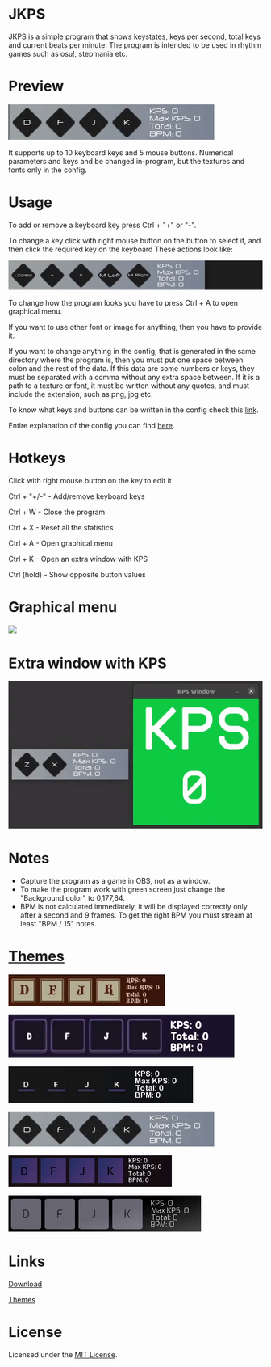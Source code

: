 # JKPS
JKPS is a simple program that shows keystates, keys per second, total keys and current beats per minute. The program is intended to be used in rhythm games such as osu!, stepmania etc.

# Preview
![](Media/Preview-White-orange.gif)

It supports up to 10 keyboard keys and 5 mouse buttons. Numerical parameters and keys and be changed in-program, but the textures and fonts only in the config.

# Usage
To add or remove a keyboard key press Ctrl + "+" or "-". 

To change a key click with right mouse button on the button to select it, and then click the required key on the keyboard
These actions look like:

![](Media/modification-demo.gif)

To change how the program looks you have to press Ctrl + A to open graphical menu.

If you want to use other font or image for anything, then you have to provide it. 

If you want to change anything in the config, that is generated in the same directory where the program is, then you must put one space between colon and 
the rest of the data. If this data are some numbers or keys, they must be separated with a comma without any extra space between. If it is a path to a 
texture or font, it must be written without any quotes, and must include the extension, such as png, jpg etc.

To know what keys and buttons can be written in the config check this [link](https://gist.github.com/JekiTheMonkey/c40b346907ca0e3e8127f4fb0b5af1d5).

Entire explanation of the config you can find [here](https://gist.github.com/JekiTheMonkey/06c7b7dc0401729c2574a04442b19225).

# Hotkeys

Click with right mouse button on the key to edit it

Ctrl + "+/-" - Add/remove keyboard keys

Ctrl + W - Close the program

Ctrl + X - Reset all the statistics

Ctrl + A - Open graphical menu

Ctrl + K - Open an extra window with KPS

Ctrl (hold) - Show opposite button values

# Graphical menu

![](Media/menu-demo.gif)

# Extra window with KPS

![](Media/Preview-kps-window.gif)

# Notes
- Capture the program as a game in OBS, not as a window.
- To make the program work with green screen just change the "Background color" to 0,177,64.
- BPM is not calculated immediately, it will be displayed correctly only after a second and 9 frames. To get the right BPM you must stream at least "BPM / 15" notes.

# [Themes](https://gist.github.com/JekiTheMonkey/727f57dcdecb76480b982f0fe479c5c1)

![](Media/Preview-Medieval.gif)

![](Media/Preview-Modern-purple.gif)

![](Media/Preview-Dark-minimalistic.gif)

![](Media/Preview-White-orange.gif)

![](Media/Preview-Dark-violet.gif)

![](Media/Preview-Dark-classic.gif)

# Links

[Download](https://github.com/JekiTheMonkey/JKPS/releases/)

[Themes](https://gist.github.com/JekiTheMonkey/727f57dcdecb76480b982f0fe479c5c1)

# License
Licensed under the [MIT License](LICENSE).
